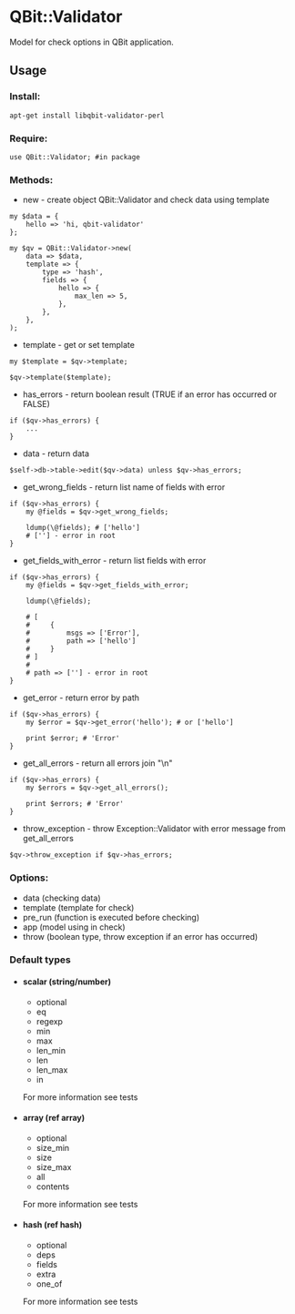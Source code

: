 QBit::Validator
=====

Model for check options in QBit application.

## Usage

### Install:

```
apt-get install libqbit-validator-perl
```

### Require:

```
use QBit::Validator; #in package
```

### Methods:

  - new - create object QBit::Validator and check data using template

```
my $data = {
    hello => 'hi, qbit-validator'
};

my $qv = QBit::Validator->new(
    data => $data,
    template => {
        type => 'hash',
        fields => {
            hello => {
                max_len => 5,
            },
        },
    },
);
```

  - template - get or set template

```
my $template = $qv->template;

$qv->template($template);
```

  - has_errors - return boolean result (TRUE if an error has occurred or FALSE)

```
if ($qv->has_errors) {
    ...
}
```

  - data - return data

```
$self->db->table->edit($qv->data) unless $qv->has_errors;
```

  - get_wrong_fields - return list name of fields with error

```
if ($qv->has_errors) {
    my @fields = $qv->get_wrong_fields;

    ldump(\@fields); # ['hello']
    # [''] - error in root
}
```

  - get_fields_with_error - return list fields with error

```
if ($qv->has_errors) {
    my @fields = $qv->get_fields_with_error;

    ldump(\@fields);

    # [
    #     {
    #         msgs => ['Error'],
    #         path => ['hello']
    #     }
    # ]
    #
    # path => [''] - error in root
}
```

  - get_error - return error by path

```
if ($qv->has_errors) {
    my $error = $qv->get_error('hello'); # or ['hello']

    print $error; # 'Error'
}
```

  - get_all_errors - return all errors join "\n"

```
if ($qv->has_errors) {
    my $errors = $qv->get_all_errors();

    print $errors; # 'Error'
}
```

  - throw_exception - throw Exception::Validator with error message from get_all_errors

```
$qv->throw_exception if $qv->has_errors;
```

### Options:

  - data (checking data)
  - template (template for check)
  - pre_run (function is executed before checking)
  - app (model using in check)
  - throw (boolean type, throw exception if an error has occurred)

### Default types

  - #### scalar (string/number)

    - optional
    - eq
    - regexp
    - min
    - max
    - len_min
    - len
    - len_max
    - in

    For more information see tests

  - #### array (ref array)

    - optional
    - size_min
    - size
    - size_max
    - all
    - contents

    For more information see tests

  - #### hash (ref hash)

    - optional
    - deps
    - fields
    - extra
    - one_of

    For more information see tests
